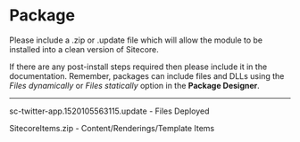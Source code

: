 # Package
Please include a .zip or .update file which will allow the module to be installed into a clean version of Sitecore.

If there are any post-install steps required then please include it in the documentation. Remember, packages can include files and DLLs using the *Files dynamically* or *Files statically* option in the **Package Designer**.


-----------------------------------------

sc-twitter-app.1520105563115.update
	-	Files Deployed
	
SitecoreItems.zip
	-	Content/Renderings/Template Items